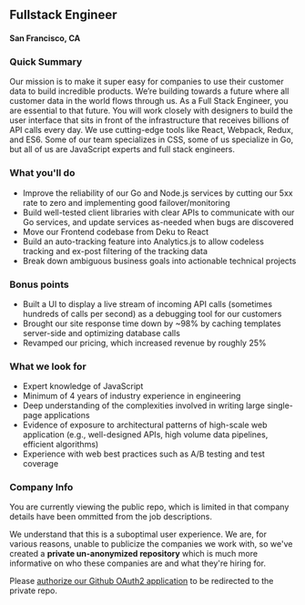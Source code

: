 ## Fullstack Engineer
#### San Francisco, CA

### Quick Summary
Our mission is to make it super easy for companies to use their customer data to build incredible products. We’re building towards a future where all customer data in the world flows through us. As a Full Stack Engineer, you are essential to that future. You will work closely with designers to build the user interface that sits in front of the infrastructure that receives billions of API calls every day. We use cutting-edge tools like React, Webpack, Redux, and ES6. Some of our team specializes in CSS, some of us specialize in Go, but all of us are JavaScript experts and full stack engineers.

### What you'll do
+	Improve the reliability of our Go and Node.js services by cutting our 5xx rate to zero and implementing good failover/monitoring
+	Build well-tested client libraries with clear APIs to communicate with our Go services, and update services as-needed when bugs are discovered
+	Move our Frontend codebase from Deku to React
+	Build an auto-tracking feature into Analytics.js to allow codeless tracking and ex-post filtering of the tracking data
+	Break down ambiguous business goals into actionable technical projects

### Bonus points
+	Built a UI to display a live stream of incoming API calls (sometimes hundreds of calls per second) as a debugging tool for our customers
+	Brought our site response time down by ~98% by caching templates server-side and optimizing database calls
+	Revamped our pricing, which increased revenue by roughly 25%

### What we look for
+	Expert knowledge of JavaScript
+	Minimum of 4 years of industry experience in engineering
+	Deep understanding of the complexities involved in writing large single-page applications
+	Evidence of exposure to architectural patterns of high-scale web application (e.g., well-designed APIs, high volume data pipelines, efficient algorithms)
+	Experience with web best practices such as A/B testing and test coverage

### Company Info
You are currently viewing the public repo, which is limited in that company details have been ommitted from the job descriptions.  
    
We understand that this is a suboptimal user experience.  We are, for various reasons, unable to publicize the companies we work with, so we've
created a **private un-anonymized repository** which is much more informative on who these companies are and what they're hiring for.  
    
Please [authorize our Github OAuth2 application](https://letsrockit.co/users/auth/github?job_id=u2vnbwvuda-fullstack-engineer) to be redirected to the private repo.
